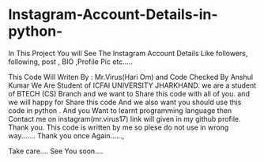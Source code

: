 # Instagram-Account-Details-in-python-
In This Project You will See The Instagram Account Details Like followers, following, post , BIO ,Profile Pic etc..... 




This Code Will Writen By : Mr.Virus(Hari Om) and Code Checked By Anshul Kumar We Are Student of ICFAI UNIVERSITY JHARKHAND. we  are  a student of BTECH (CS) Branch and we want to Share this code with all of you. and we will happy for Share this code And we also want you should use this code in python . And you Want to learnt programming language then Contact me on instagram(mr.virus17) link will given in my github profile. Thank you.
This code is written by me so plese do not use in wrong way.......
Thank you once Again......,


Take care.... See You soon....
